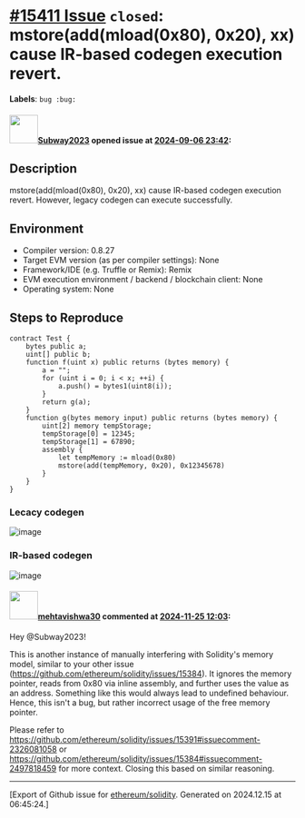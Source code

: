 # [\#15411 Issue](https://github.com/ethereum/solidity/issues/15411) `closed`: mstore(add(mload(0x80), 0x20), xx) cause IR-based codegen execution revert.
**Labels**: `bug :bug:`


#### <img src="https://avatars.githubusercontent.com/u/147013944?v=4" width="50">[Subway2023](https://github.com/Subway2023) opened issue at [2024-09-06 23:42](https://github.com/ethereum/solidity/issues/15411):

## Description

mstore(add(mload(0x80), 0x20), xx) cause IR-based codegen execution revert. However, legacy codegen can execute successfully.


## Environment

- Compiler version: 0.8.27
- Target EVM version (as per compiler settings): None
- Framework/IDE (e.g. Truffle or Remix): Remix
- EVM execution environment / backend / blockchain client: None
- Operating system: None

## Steps to Reproduce

```solidity
contract Test {
    bytes public a;
    uint[] public b;
    function f(uint x) public returns (bytes memory) {
        a = "";
        for (uint i = 0; i < x; ++i) {
            a.push() = bytes1(uint8(i));
        }
        return g(a);
    }
    function g(bytes memory input) public returns (bytes memory) {
        uint[2] memory tempStorage;
        tempStorage[0] = 12345;
        tempStorage[1] = 67890;
        assembly {
            let tempMemory := mload(0x80)
            mstore(add(tempMemory, 0x20), 0x12345678)
        }
    }
}
```
### Lecacy codegen
![image](https://github.com/user-attachments/assets/c962304f-07bd-47b4-ba3d-b916dc850120)
### IR-based codegen
![image](https://github.com/user-attachments/assets/7154a345-651b-4e6f-b010-4f2dc6f18ff2)



#### <img src="https://avatars.githubusercontent.com/u/32997409?u=b4f328ebdfeb0517e767cf91f267149f15bc3d7c&v=4" width="50">[mehtavishwa30](https://github.com/mehtavishwa30) commented at [2024-11-25 12:03](https://github.com/ethereum/solidity/issues/15411#issuecomment-2497831527):

Hey @Subway2023!

This is another instance of manually interfering with Solidity's memory model, similar to your other issue (https://github.com/ethereum/solidity/issues/15384). It ignores the memory pointer, reads from 0x80 via inline assembly, and further uses the value as an address. Something like this would always lead to undefined behaviour. Hence, this isn't a bug, but rather incorrect usage of the free memory pointer.

Please refer to https://github.com/ethereum/solidity/issues/15391#issuecomment-2326081058 or https://github.com/ethereum/solidity/issues/15384#issuecomment-2497818459 for more context. Closing this based on similar reasoning.


-------------------------------------------------------------------------------



[Export of Github issue for [ethereum/solidity](https://github.com/ethereum/solidity). Generated on 2024.12.15 at 06:45:24.]
